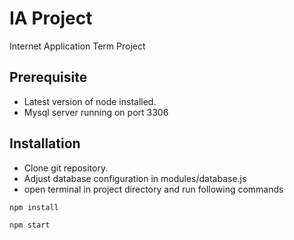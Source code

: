 # IA Project
Internet Application Term Project

## Prerequisite
- Latest version of node installed.
- Mysql server running on port 3306

## Installation
- Clone git repository.
- Adjust database configuration in modules/database.js
- open terminal in project directory and run following commands
```
npm install

npm start
```
